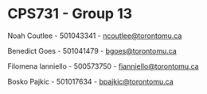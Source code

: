 # CPS731 - Group 13

Noah Coutlee - 501043341 - ncoutlee@torontomu.ca

Benedict Goes - 501041479 - bgoes@torontomu.ca

Filomena Ianniello - 500573750 - fianniello@torontomu.ca

Bosko Pajkic - 501017634 - bpajkic@torontomu.ca

